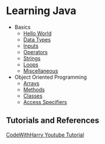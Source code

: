 # Learning Java

- Basics
    - [Hello World](basics/helloworld.md)
    - [Data Types](basics/datatypes.md)
    - [Inputs](basics/inputs.md)
    - [Operators](basics/operators.md)
    - [Strings](basics/strings.md)
    - [Loops](basics/loops.md)
    - [Miscellaneous](basics/miscellaneous.md)
- Object Oriented Programming
    - [Arrays](oops/arrays.md)
    - [Methods](oops/methods.md)
    - [Classes](oops/classes.md)
    - [Access Specifiers](oops/access_specifiers.md)


## Tutorials and References

[CodeWithHarry Youtube Tutorial](https://www.youtube.com/playlist?list=PLu0W_9lII9agS67Uits0UnJyrYiXhDS6q)
